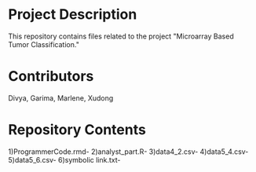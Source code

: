 # Project Description

This repository contains files related to the project "Microarray Based Tumor Classification."

# Contributors
Divya, Garima, Marlene, Xudong


# Repository Contents

1)ProgrammerCode.rmd-
2)analyst_part.R-
3)data4_2.csv-
4)data5_4.csv-
5)data5_6.csv-
6)symbolic link.txt-
